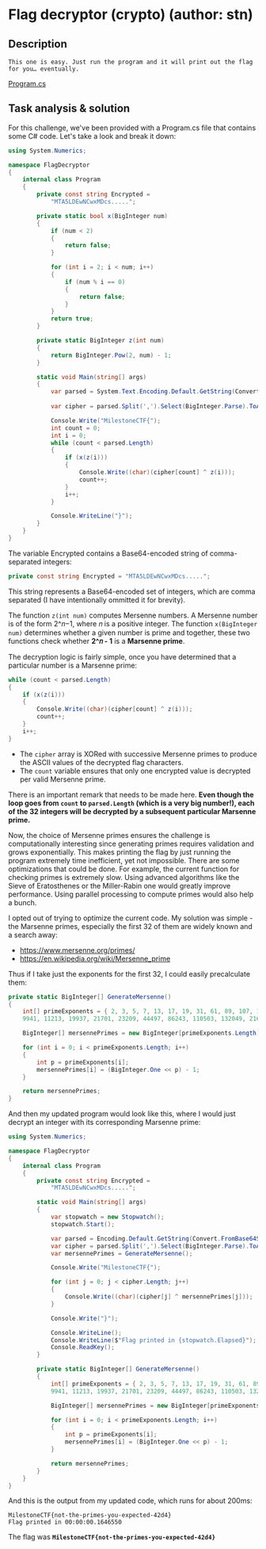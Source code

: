 # Flag decryptor (crypto) (author: stn)

## Description

```shell
This one is easy. Just run the program and it will print out the flag for you… eventually.
```
[Program.cs](Program.cs)

## Task analysis & solution

For this challenge, we've been provided with a Program.cs file that contains some C# code. Let's take a look and break it down:

```csharp
using System.Numerics;

namespace FlagDecryptor
{
    internal class Program
    {
        private const string Encrypted =
            "MTA5LDEwNCwxMDcs.....";

        private static bool x(BigInteger num)
        {
            if (num < 2)
            {
                return false;
            }

            for (int i = 2; i < num; i++)
            {
                if (num % i == 0)
                {
                    return false;
                }
            }
            return true;
        }

        private static BigInteger z(int num)
        {
            return BigInteger.Pow(2, num) - 1;
        }

        static void Main(string[] args)
        {
            var parsed = System.Text.Encoding.Default.GetString(Convert.FromBase64String(Encrypted));
            
            var cipher = parsed.Split(',').Select(BigInteger.Parse).ToArray();

            Console.Write("MilestoneCTF{");
            int count = 0;
            int i = 0;
            while (count < parsed.Length)
            {
                if (x(z(i)))
                {
                    Console.Write((char)(cipher[count] ^ z(i)));
                    count++;
                }
                i++;
            }

            Console.WriteLine("}");
        }
    }
}
```

The variable Encrypted contains a Base64-encoded string of comma-separated integers:

```csharp
private const string Encrypted = "MTA5LDEwNCwxMDcs.....";
```
This string represents a Base64-encoded set of integers, which are comma separated (I have intentionally ommitted it for brevity). 

The function ``z(int num)`` computes Mersenne numbers. A Mersenne number is of the form 2^𝑛−1, where 𝑛 is a positive integer. 
The function ``x(BigInteger num)`` determines whether a given number is prime and together, these two functions check whether **2^𝑛 - 1** is a **Marsenne prime**.

The decryption logic is fairly simple, once you have determined that a particular number is a Marsenne prime:

```csharp
while (count < parsed.Length)
{
    if (x(z(i)))
    {
        Console.Write((char)(cipher[count] ^ z(i)));
        count++;
    }
    i++;
}
```

- The ``cipher`` array is XORed with successive Mersenne primes to produce the ASCII values of the decrypted flag characters.
- The ``count`` variable ensures that only one encrypted value is decrypted per valid Mersenne prime.

There is an important remark that needs to be made here. **Even though the loop goes from ``count`` to ``parsed.Length`` (which is a very big number!), each of the 32 integers will be decrypted by a subsequent particular Marsenne prime.**

Now, the choice of Mersenne primes ensures the challenge is computationally interesting since generating primes requires validation and grows exponentially. This makes printing the flag by just running the program extremely time inefficient, yet not impossible. There are some optimizations that could be done. For example, the current function for checking primes is extremely slow. Using advanced algorithms like the Sieve of Eratosthenes or the Miller-Rabin one would greatly improve performance. Using parallel processing to compute primes would also help a bunch. 

I opted out of trying to optimize the current code. My solution was simple - the Marsenne primes, especially the first 32 of them are widely known and a search away:
- https://www.mersenne.org/primes/
- https://en.wikipedia.org/wiki/Mersenne_prime

Thus if I take just the exponents for the first 32, I could easily precalculate them:

```csharp
private static BigInteger[] GenerateMersenne()
{
    int[] primeExponents = { 2, 3, 5, 7, 13, 17, 19, 31, 61, 89, 107, 127, 521, 607, 1279, 2203, 2281, 3217, 4253, 4423, 9689,
    9941, 11213, 19937, 21701, 23209, 44497, 86243, 110503, 132049, 216091, 756839 };

    BigInteger[] mersennePrimes = new BigInteger[primeExponents.Length];

    for (int i = 0; i < primeExponents.Length; i++)
    {
        int p = primeExponents[i];
        mersennePrimes[i] = (BigInteger.One << p) - 1;
    }

    return mersennePrimes;
}
```

And then my updated program would look like this, where I would just decrypt an integer with its corresponding Marsenne prime:

```csharp
using System.Numerics;

namespace FlagDecryptor
{
    internal class Program
    {
        private const string Encrypted =
            "MTA5LDEwNCwxMDcs.....";

        static void Main(string[] args)
        {
            var stopwatch = new Stopwatch();
            stopwatch.Start();

            var parsed = Encoding.Default.GetString(Convert.FromBase64String(Encrypted));
            var cipher = parsed.Split(',').Select(BigInteger.Parse).ToArray();
            var mersennePrimes = GenerateMersenne();

            Console.Write("MilestoneCTF{");

            for (int j = 0; j < cipher.Length; j++)
            {
                Console.Write((char)(cipher[j] ^ mersennePrimes[j]));
            }

            Console.Write("}");

            Console.WriteLine();
            Console.WriteLine($"Flag printed in {stopwatch.Elapsed}");
            Console.ReadKey();
        }

        private static BigInteger[] GenerateMersenne()
        {
            int[] primeExponents = { 2, 3, 5, 7, 13, 17, 19, 31, 61, 89, 107, 127, 521, 607, 1279, 2203,    2281,  3217, 4253, 4423, 9689,
            9941, 11213, 19937, 21701, 23209, 44497, 86243, 110503, 132049, 216091, 756839 };

            BigInteger[] mersennePrimes = new BigInteger[primeExponents.Length];

            for (int i = 0; i < primeExponents.Length; i++)
            {
                int p = primeExponents[i];
                mersennePrimes[i] = (BigInteger.One << p) - 1;
            }

            return mersennePrimes;
        }
    }
}
```

And this is the output from my updated code, which runs for about 200ms:

```shell
MilestoneCTF{not-the-primes-you-expected-42d4}
Flag printed in 00:00:00.1646550
```

The flag was **``MilestoneCTF{not-the-primes-you-expected-42d4}``**